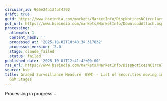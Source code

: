```yaml
---
circular_id: 965e24a13fbf4292
draft: true
guid: https://www.bseindia.com/markets/MarketInfo/DispNoticesNCirculars.aspx?Noticeid={575C51F4-AEA0-4660-A914-D7E915080659}&noticeno=20251001-45&dt=10/01/2025&icount=45&totcount=83&flag=0
pdf_url: https://www.bseindia.com/markets/MarketInfo/DownloadAttach.aspx?id=20251001-45&attachedId=2ae3bb77-cb2c-4fce-90bc-0a2c29c58bb4
processing:
  attempts: 1
  content_hash: ''
  processed_at: '2025-10-02T18:40:36.317832'
  processor_version: '2.0'
  stage: claude_failed
  status: failed
published_date: '2025-10-01T12:41:42+00:00'
rss_url: https://www.bseindia.com/markets/MarketInfo/DispNoticesNCirculars.aspx?Noticeid={575C51F4-AEA0-4660-A914-D7E915080659}&noticeno=20251001-45&dt=10/01/2025&icount=45&totcount=83&flag=0
source: bse
title: Graded Surveillance Measure (GSM) - List of securities moving into their respective
  GSM Stages
---
```


Processing in progress...